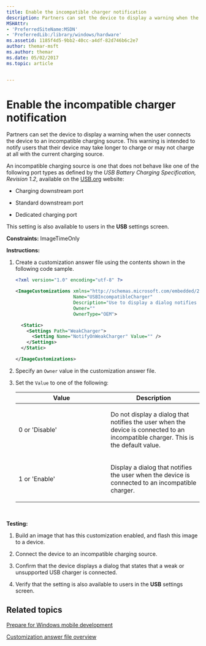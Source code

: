 ```yaml
---
title: Enable the incompatible charger notification
description: Partners can set the device to display a warning when the user connects the device to an incompatible charging source.
MSHAttr:
- 'PreferredSiteName:MSDN'
- 'PreferredLib:/library/windows/hardware'
ms.assetid: 1185f4d5-9bb2-40cc-a4df-82d746b6c2e7
author: themar-msft
ms.author: themar
ms.date: 05/02/2017
ms.topic: article


---
```


# Enable the incompatible charger notification


Partners can set the device to display a warning when the user connects the device to an incompatible charging source. This warning is intended to notify users that their device may take longer to charge or may not charge at all with the current charging source.

An incompatible charging source is one that does not behave like one of the following port types as defined by the *USB Battery Charging Specification, Revision 1.2*, available on the [USB.org](http://go.microsoft.com/fwlink/p/?LinkID=64124) website:

-   Charging downstream port

-   Standard downstream port

-   Dedicated charging port

This setting is also available to users in the **USB** settings screen.

<a href="" id="constraints---imagetimeonly"></a>**Constraints:** ImageTimeOnly  

<a href="" id="instructions-"></a>**Instructions:**  
1.  Create a customization answer file using the contents shown in the following code sample.

    ```XML
    <?xml version="1.0" encoding="utf-8" ?>  

    <ImageCustomizations xmlns="http://schemas.microsoft.com/embedded/2004/10/ImageUpdate"  
                         Name="USBIncompatibleCharger"  
                         Description="Use to display a dialog notifies the user when the phone is connected to an incompatible charger."  
                         Owner=""  
                         OwnerType="OEM"> 

      <Static>  
        <Settings Path="WeakCharger">  
          <Setting Name="NotifyOnWeakCharger" Value="" />   
        </Settings>  
      </Static>

    </ImageCustomizations>
    ```

2.  Specify an `Owner` value in the customization answer file.

3.  Set the `Value` to one of the following:

    <table>
    <colgroup>
    <col width="50%" />
    <col width="50%" />
    </colgroup>
    <thead>
    <tr class="header">
    <th>Value</th>
    <th>Description</th>
    </tr>
    </thead>
    <tbody>
    <tr class="odd">
    <td><p>0 or 'Disable'</p></td>
    <td><p>Do not display a dialog that notifies the user when the device is connected to an incompatible charger. This is the default value.</p></td>
    </tr>
    <tr class="even">
    <td><p>1 or 'Enable'</p></td>
    <td><p>Display a dialog that notifies the user when the device is connected to an incompatible charger.</p></td>
    </tr>
    </tbody>
    </table>

     

<a href="" id="testing-"></a>**Testing:**  
1.  Build an image that has this customization enabled, and flash this image to a device.

2.  Connect the device to an incompatible charging source.

3.  Confirm that the device displays a dialog that states that a weak or unsupported USB charger is connected.

4.  Verify that the setting is also available to users in the **USB** settings screen.

## Related topics

[Prepare for Windows mobile development](https://docs.microsoft.com/en-us/windows-hardware/manufacture/mobile/preparing-for-windows-mobile-development)

[Customization answer file overview](https://docs.microsoft.com/en-us/windows-hardware/customize/mobile/mcsf/customization-answer-file)

